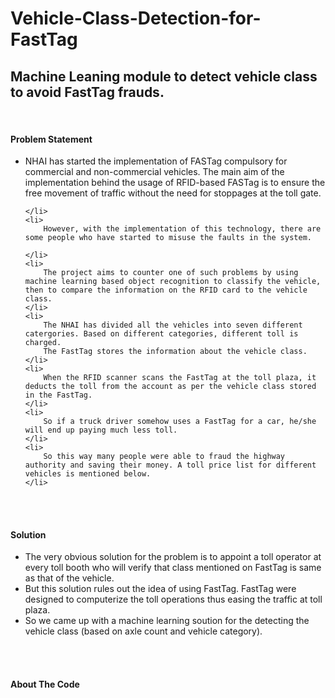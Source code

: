# Vehicle-Class-Detection-for-FastTag
<h2><b>Machine Leaning module to detect vehicle class to avoid FastTag frauds.</b></h2>
<br>
<h4><b>Problem Statement</b></h4>
<ul>
    <li>NHAI has started the implementation of FASTag compulsory for commercial and non-commercial vehicles.
         The main aim of the implementation behind the usage of RFID-based FASTag is to ensure the free movement of traffic without the need for stoppages at the toll gate.

    </li>
    <li>
        However, with the implementation of this technology, there are some people who have started to misuse the faults in the system. 

    </li>
    <li>
        The project aims to counter one of such problems by using machine learning based object recognition to classify the vehicle, then to compare the information on the RFID card to the vehicle class.
    </li>
    <li>
        The NHAI has divided all the vehicles into seven different catergories. Based on different categories, different toll is charged. 
        The FastTag stores the information about the vehicle class. 
    </li>
    <li>
        When the RFID scanner scans the FastTag at the toll plaza, it deducts the toll from the account as per the vehicle class stored in the FastTag.
    </li>
    <li>
        So if a truck driver somehow uses a FastTag for a car, he/she will end up paying much less toll.
    </li>
    <li>
        So this way many people were able to fraud the highway authority and saving their money. A toll price list for different vehicles is mentioned below.
    </li>
</ul>

<br>
<br>
<h4><b>Solution</b></h4>
<ul>
    <li>
        The very obvious solution for the problem is to appoint a toll operator at every toll booth who will verify that class mentioned on FastTag is same as that of the vehicle.
    </li>
    <li>
        But this solution rules out the idea of using FastTag. FastTag were designed to computerize the toll operations thus easing the traffic at toll plaza. 
    </li>
    <li>
        So we came up with a machine learning soution for the detecting the vehicle class (based on axle count and vehicle category).
    </li>
</ul>
<br>
<br>
<h4><b>About The Code</b></h4>
